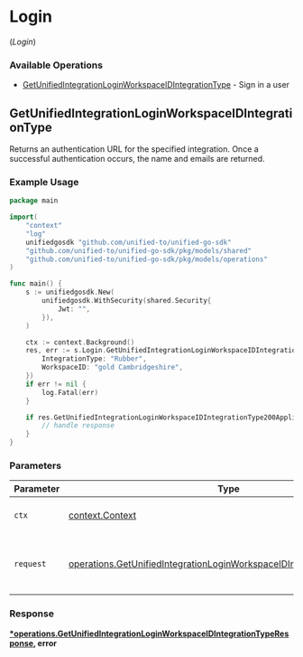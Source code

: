 # Login
(*Login*)

### Available Operations

* [GetUnifiedIntegrationLoginWorkspaceIDIntegrationType](#getunifiedintegrationloginworkspaceidintegrationtype) - Sign in a user

## GetUnifiedIntegrationLoginWorkspaceIDIntegrationType

Returns an authentication URL for the specified integration.  Once a successful authentication occurs, the name and emails are returned.

### Example Usage

```go
package main

import(
	"context"
	"log"
	unifiedgosdk "github.com/unified-to/unified-go-sdk"
	"github.com/unified-to/unified-go-sdk/pkg/models/shared"
	"github.com/unified-to/unified-go-sdk/pkg/models/operations"
)

func main() {
    s := unifiedgosdk.New(
        unifiedgosdk.WithSecurity(shared.Security{
            Jwt: "",
        }),
    )

    ctx := context.Background()
    res, err := s.Login.GetUnifiedIntegrationLoginWorkspaceIDIntegrationType(ctx, operations.GetUnifiedIntegrationLoginWorkspaceIDIntegrationTypeRequest{
        IntegrationType: "Rubber",
        WorkspaceID: "gold Cambridgeshire",
    })
    if err != nil {
        log.Fatal(err)
    }

    if res.GetUnifiedIntegrationLoginWorkspaceIDIntegrationType200ApplicationJSONString != nil {
        // handle response
    }
}
```

### Parameters

| Parameter                                                                                                                                                        | Type                                                                                                                                                             | Required                                                                                                                                                         | Description                                                                                                                                                      |
| ---------------------------------------------------------------------------------------------------------------------------------------------------------------- | ---------------------------------------------------------------------------------------------------------------------------------------------------------------- | ---------------------------------------------------------------------------------------------------------------------------------------------------------------- | ---------------------------------------------------------------------------------------------------------------------------------------------------------------- |
| `ctx`                                                                                                                                                            | [context.Context](https://pkg.go.dev/context#Context)                                                                                                            | :heavy_check_mark:                                                                                                                                               | The context to use for the request.                                                                                                                              |
| `request`                                                                                                                                                        | [operations.GetUnifiedIntegrationLoginWorkspaceIDIntegrationTypeRequest](../../models/operations/getunifiedintegrationloginworkspaceidintegrationtyperequest.md) | :heavy_check_mark:                                                                                                                                               | The request object to use for the request.                                                                                                                       |


### Response

**[*operations.GetUnifiedIntegrationLoginWorkspaceIDIntegrationTypeResponse](../../models/operations/getunifiedintegrationloginworkspaceidintegrationtyperesponse.md), error**

